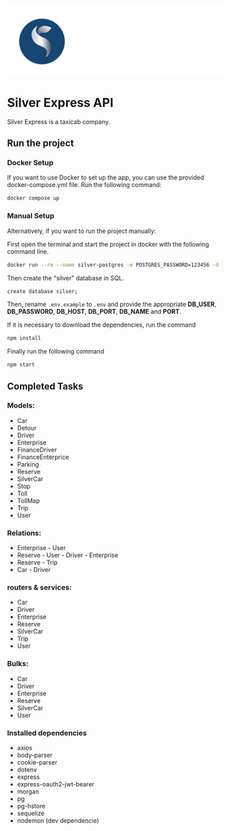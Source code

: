 ![Silver App Logo](/src/assets/images/silver-logo_white_font-color.png "Silver App Logo")
# Silver Express API

Silver Express is a taxicab company.

## Run the project

### Docker Setup

If you want to use Docker to set up the app, you can use the provided docker-compose.yml file. Run the following command:

```sh
docker compose up
```

### Manual Setup

Alternatively, if you want to run the project manually:

First open the terminal and start the project in docker with the following command line.

```sh
docker run --rm --name silver-postgres -e POSTGRES_PASSWORD=123456 -d -p 5431:5432 postgres
```

Then create the "silver" database in SQL.

```sh
create database silver;
```
Then, rename `.env.example` to `.env` and provide the appropriate **DB_USER**, **DB_PASSWORD**, **DB_HOST**, **DB_PORT**, **DB_NAME** and **PORT**.

If it is necessary to download the dependencies, run the command
```sh
npm install
```
Finally run the following command

```sh
npm start
```


## Completed Tasks

### Models:
- Car
- Detour
- Driver
- Enterprise
- FinanceDriver
- FinanceEnterprice
- Parking
- Reserve
- SilverCar
- Stop
- Toll
- TollMap
- Trip
- User

### Relations:
- Enterprise - User
- Reserve - User - Driver - Enterprise
- Reserve - Trip
- Car - Driver

### routers & services:
- Car
- Driver
- Enterprise
- Reserve
- SilverCar
- Trip
- User

### Bulks:
- Car
- Driver
- Enterprise
- Reserve
- SilverCar
- User

### Installed dependencies
- axios
- body-parser
- cookie-parser
- dotenv
- express
- express-oauth2-jwt-bearer
- morgan
- pg
- pg-hstore
- sequelize
- nodemon (dev dependencie)